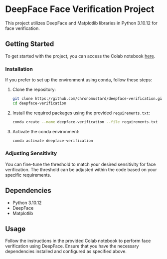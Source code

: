 # DeepFace Face Verification Project

This project utilizes DeepFace and Matplotlib libraries in Python 3.10.12 for face verification.

## Getting Started

To get started with the project, you can access the Colab notebook [here](https://colab.research.google.com/drive/1yIVXXpzfKn-xOuiuub6GVidzUycMMRdt?usp=sharing).

### Installation

If you prefer to set up the environment using conda, follow these steps:

1. Clone the repository:

    ```bash
    git clone https://github.com/chronomustard/deepface-verification.git
    cd deepface-verification
    ```

2. Install the required packages using the provided `requirements.txt`:

    ```bash
    conda create --name deepface-verification --file requirements.txt
    ```

3. Activate the conda environment:

    ```bash
    conda activate deepface-verification
    ```

### Adjusting Sensitivity

You can fine-tune the threshold to match your desired sensitivity for face verification. The threshold can be adjusted within the code based on your specific requirements.

## Dependencies

- Python 3.10.12
- DeepFace
- Matplotlib

## Usage

Follow the instructions in the provided Colab notebook to perform face verification using DeepFace. Ensure that you have the necessary dependencies installed and configured as specified above.

